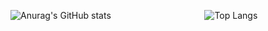  
![Anurag's GitHub stats](https://github-readme-stats.vercel.app/api?username=whdgns9877&show_icons=true&theme=tokyonight) &nbsp;&nbsp;&nbsp;&nbsp;&nbsp;&nbsp;&nbsp;&nbsp;&nbsp;&nbsp;&nbsp;&nbsp;&nbsp;&nbsp;&nbsp;&nbsp;&nbsp;&nbsp;&nbsp;&nbsp;&nbsp;&nbsp;&nbsp;&nbsp;&nbsp;&nbsp;&nbsp;&nbsp;&nbsp;&nbsp;&nbsp;&nbsp;&nbsp;&nbsp;&nbsp;&nbsp; ![Top Langs](https://github-readme-stats.vercel.app/api/top-langs/?username=whdgns9877&layout=compact&theme=tokyonight)
